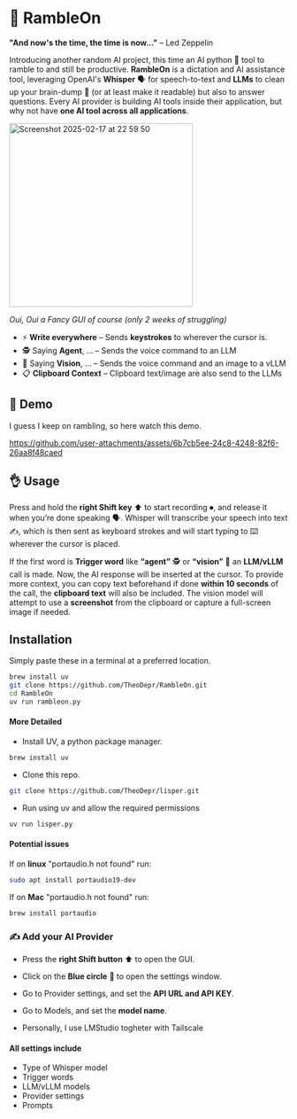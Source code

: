 # 📣 RambleOn

**"And now's the time, the time is now..."** – Led Zeppelin

Introducing another random AI project, this time an AI python 🐍 tool to ramble to and still be productive. **RambleOn** is a dictation and AI assistance tool, leveraging OpenAI's **Whisper** 🗣️ for speech-to-text and **LLMs** to clean up your brain-dump 🧠 (or at least make it readable) but also to answer questions. Every AI provider is building AI tools inside their application, but why not have **one AI tool across all applications**.

<img width="332" alt="Screenshot 2025-02-17 at 22 59 50" src="https://github.com/user-attachments/assets/280fdf81-b9aa-4951-a957-d41a331a05b7" />

*Oui, Oui a Fancy GUI of course (only 2 weeks of struggling)*

- ⚡ **Write everywhere** – Sends **keystrokes** to wherever the cursor is.
- 🕵️ Saying **Agent**, ... – Sends the voice command to an LLM
- 👀 Saying **Vision**, ... – Sends the voice command and an image to a vLLM
- 📋 **Clipboard Context** – Clipboard text/image are also send to the LLMs

## 🎥 Demo

I guess I keep on rambling, so here watch this demo.

https://github.com/user-attachments/assets/6b7cb5ee-24c8-4248-82f6-26aa8f48caed


## 👌 Usage

Press and hold the **right Shift key** ⬆️ to start recording ⏺, and release it when you’re done speaking 🗣️. Whisper will transcribe your speech into text ✍️, which is then sent as keyboard strokes and will start typing to ⌨️ wherever the cursor is placed.

If the first word is **Trigger word** like **“agent”** 🕵️ or **“vision”** 👀 an **LLM/vLLM** call is made. Now, the AI response will be inserted at the cursor.
To provide more context, you can copy text beforehand if done **within 10 seconds** of the call, the **clipboard text** will also be included. The vision model will attempt to use a **screenshot** from the clipboard or capture a full-screen image if needed.

## Installation

Simply paste these in a terminal at a preferred location.

```bash
brew install uv
git clone https://github.com/TheoDepr/RambleOn.git
cd RambleOn
uv run rambleon.py
```

#### More Detailed

- Install UV, a python package manager.

```bash
brew install uv
```

- Clone this repo.

```bash
git clone https://github.com/TheoDepr/lisper.git
```

- Run using uv and allow the required permissions

```bash
uv run lisper.py
```

#### Potential issues

If on **linux** "portaudio.h not found" run:

```bash
sudo apt install portaudio19-dev
```

If on **Mac** "portaudio.h not found" run:

```bash
brew install portaudio
```

### ✍️ Add your AI Provider

- Press the **right Shift button** ⬆️ to open the GUI.
- Click on the **Blue circle** 🔵 to open the settings window.
- Go to Provider settings,  and set the **API URL and API KEY**.
- Go to Models, and set the **model name**.

- Personally, I use LMStudio togheter with Tailscale

#### All settings include

- Type of Whisper model
- Trigger words
- LLM/vLLM models
- Provider settings
- Prompts
